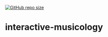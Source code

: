 [![GitHub repo size](https://img.shields.io/github/repo-size/TheNewThinkTank/interactive-musicology?style=flat&logo=github&logoColor=whitesmoke&label=Repo%20Size)](https://github.com/TheNewThinkTank/interactive-musicology/archive/refs/heads/main.zip)
# interactive-musicology